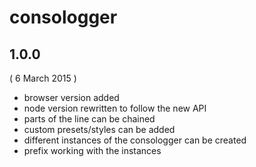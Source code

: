 
# consologger


## 1.0.0
( 6 March 2015 )

- browser version added
- node version rewritten to follow the new API
- parts of the line can be chained
- custom presets/styles can be added
- different instances of the consologger can be created
- prefix working with the instances
